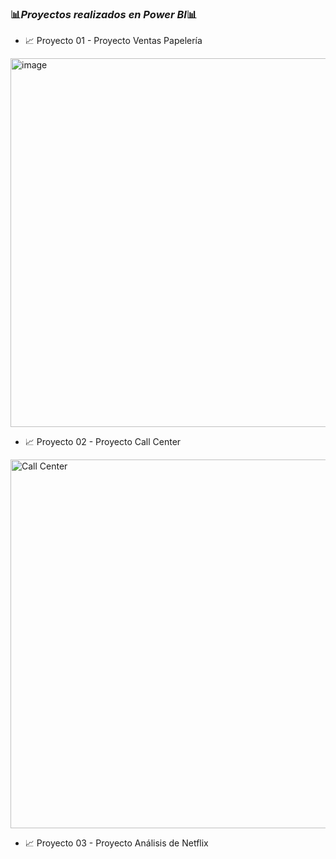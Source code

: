 ### 📊*Proyectos realizados en Power BI*📊

- 📈 Proyecto 01 - Proyecto Ventas Papelería
<img width="590" alt="image" src="https://github.com/user-attachments/assets/e2cbb9d0-591a-436b-be1f-35bb307fd2c2">



- 📈 Proyecto 02 - Proyecto Call Center
<img width="590" alt="Call Center" src="https://github.com/user-attachments/assets/ed95b0c2-50e5-4519-9834-a11942a1aa6f" />



  
- 📈 Proyecto 03 -  Proyecto Análisis de Netflix
